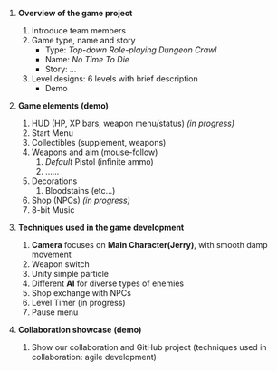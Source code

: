 1. **Overview of the game project** 
   1. Introduce team members 
   2. Game type, name and story 
      - Type: *Top-down Role-playing Dungeon Crawl* 
      - Name: *No Time To Die* 
      - Story: *...* 
   3. Level designs: 6 levels with brief description 
      - Demo 

2. **Game elements** **(demo)** 
   1. HUD (HP, XP bars, weapon menu/status) *(in progress)* 
   2. Start Menu 
   3. Collectibles (supplement, weapons) 
   4. Weapons and aim (mouse-follow) 
      1. *Default* Pistol (infinite ammo) 
      2. …... 
   5. Decorations 
      1. Bloodstains (etc...) 
   6. Shop (NPCs) *(in progress)* 
   7. 8-bit Music 

3. **Techniques used in the game development** 
   1. **Camera** focuses on **Main Character(Jerry)**, with smooth damp movement 
   2. Weapon switch 
   3. Unity simple particle 
   4. Different **AI** for diverse types of enemies 
   5. Shop exchange with NPCs 
   6. Level Timer (in progress) 
   7. Pause menu 

4. **Collaboration showcase** **(demo)** 
   1. Show our collaboration and GitHub project (techniques used in collaboration: agile development) 